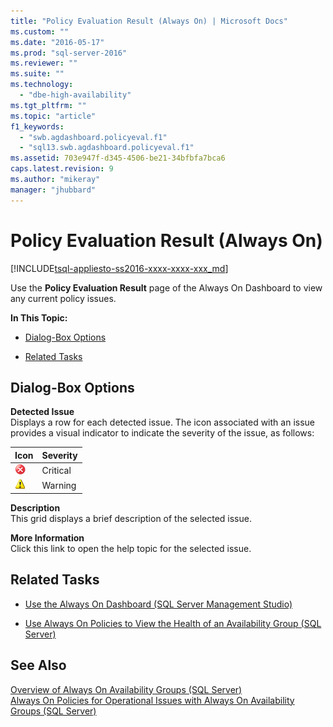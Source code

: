 ```yaml
---
title: "Policy Evaluation Result (Always On) | Microsoft Docs"
ms.custom: ""
ms.date: "2016-05-17"
ms.prod: "sql-server-2016"
ms.reviewer: ""
ms.suite: ""
ms.technology: 
  - "dbe-high-availability"
ms.tgt_pltfrm: ""
ms.topic: "article"
f1_keywords: 
  - "swb.agdashboard.policyeval.f1"
  - "sql13.swb.agdashboard.policyeval.f1"
ms.assetid: 703e947f-d345-4506-be21-34bfbfa7bca6
caps.latest.revision: 9
ms.author: "mikeray"
manager: "jhubbard"
---
```

# Policy Evaluation Result (Always On)
[!INCLUDE[tsql-appliesto-ss2016-xxxx-xxxx-xxx_md](../../../a9notintoc/includes/tsql-appliesto-ss2016-xxxx-xxxx-xxx-md.md)]

  Use the **Policy Evaluation Result** page of the Always On Dashboard to view any current policy issues.  
  
 **In This Topic:**  
  
-   [Dialog-Box Options](#Options)  
  
-   [Related Tasks](#RelatedTasks)  
  
##  <a name="Options"></a> Dialog-Box Options  
 **Detected Issue**  
 Displays a row for each detected issue. The icon associated with an issue provides a visual indicator to indicate the severity of the issue, as follows:  
  
|Icon|Severity|  
|----------|--------------|  
|![UI icon: error](../../../database-engine/availability-groups/windows/media/repl-icon-error.gif "UI icon: error")|Critical|  
|![UI icon: warning](../../../database-engine/availability-groups/windows/media/repl-icon-warn.gif "UI icon: warning")|Warning|  
  
 **Description**  
 This grid displays a brief description of the selected issue.  
  
 **More Information**  
 Click this link to open the help topic for the selected issue.  
  
##  <a name="RelatedTasks"></a> Related Tasks  
  
-   [Use the Always On Dashboard &#40;SQL Server Management Studio&#41;](../../../database-engine/availability-groups/windows/use-the-always-on-dashboard-sql-server-management-studio.md)  
  
-   [Use Always On Policies to View the Health of an Availability Group &#40;SQL Server&#41;](../../../database-engine/availability-groups/windows/use-always-on-policies-to-view-the-health-of-an-availability-group-sql-server.md)  
  
## See Also  
 [Overview of Always On Availability Groups &#40;SQL Server&#41;](../../../database-engine/availability-groups/windows/overview-of-always-on-availability-groups-sql-server.md)   
 [Always On Policies for Operational Issues with Always On Availability Groups &#40;SQL Server&#41;](../../../database-engine/availability-groups/windows/always-on-policies-for-operational-issues-always-on-availability.md)  
  
  